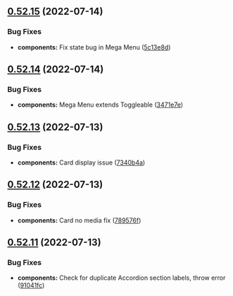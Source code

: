 ## [0.52.15](https://github.com/jacecotton/tcds/compare/v0.52.14...v0.52.15) (2022-07-14)


### Bug Fixes

* **components:** Fix state bug in Mega Menu ([5c13e8d](https://github.com/jacecotton/tcds/commit/5c13e8d295dc3e248c42b0c2b84cc0acf9681941))



## [0.52.14](https://github.com/jacecotton/tcds/compare/v0.52.13...v0.52.14) (2022-07-14)


### Bug Fixes

* **components:** Mega Menu extends Toggleable ([3471e7e](https://github.com/jacecotton/tcds/commit/3471e7e9c864b8fa447d13176a34e7cab611c101))



## [0.52.13](https://github.com/jacecotton/tcds/compare/v0.52.12...v0.52.13) (2022-07-13)


### Bug Fixes

* **components:** Card display issue ([7340b4a](https://github.com/jacecotton/tcds/commit/7340b4a6c8697991aa280d0f031e96f88cb8f342))



## [0.52.12](https://github.com/jacecotton/tcds/compare/v0.52.11...v0.52.12) (2022-07-13)


### Bug Fixes

* **components:** Card no media fix ([789576f](https://github.com/jacecotton/tcds/commit/789576fcf27c0d46e145b4b92955523790ea5999))



## [0.52.11](https://github.com/jacecotton/tcds/compare/v0.52.10...v0.52.11) (2022-07-13)


### Bug Fixes

* **components:** Check for duplicate Accordion section labels, throw error ([91041fc](https://github.com/jacecotton/tcds/commit/91041fcfaa903785d1f4d4b72c3c648ecd0fb9ce))




